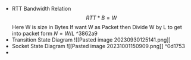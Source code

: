 - RTT Bandwidth Relation
	$$RTT* B = W$$
	Here W is size in Bytes
	If want W as Packet then Divide W by L to get into packet form $N=W/L$
	  ^3862a9
- Transition State Diagram ![[Pasted image 20230930125141.png]]
- Socket State Diagram
	![[Pasted image 20231001150909.png]] ^0d1753
- 